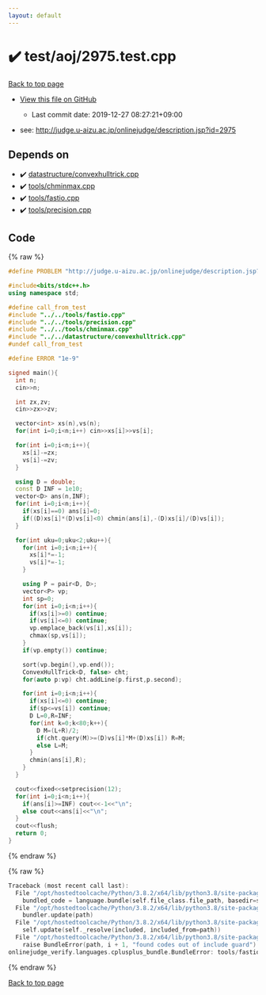 ```yaml
---
layout: default
---
```


<!-- mathjax config similar to math.stackexchange -->
<script type="text/javascript" async
  src="https://cdnjs.cloudflare.com/ajax/libs/mathjax/2.7.5/MathJax.js?config=TeX-MML-AM_CHTML">
</script>
<script type="text/x-mathjax-config">
  MathJax.Hub.Config({
    TeX: { equationNumbers: { autoNumber: "AMS" }},
    tex2jax: {
      inlineMath: [ ['$','$'] ],
      processEscapes: true
    },
    "HTML-CSS": { matchFontHeight: false },
    displayAlign: "left",
    displayIndent: "2em"
  });
</script>

<script type="text/javascript" src="https://cdnjs.cloudflare.com/ajax/libs/jquery/3.4.1/jquery.min.js"></script>
<script src="https://cdn.jsdelivr.net/npm/jquery-balloon-js@1.1.2/jquery.balloon.min.js" integrity="sha256-ZEYs9VrgAeNuPvs15E39OsyOJaIkXEEt10fzxJ20+2I=" crossorigin="anonymous"></script>
<script type="text/javascript" src="../../../assets/js/copy-button.js"></script>
<link rel="stylesheet" href="../../../assets/css/copy-button.css" />


# :heavy_check_mark: test/aoj/2975.test.cpp

<a href="../../../index.html">Back to top page</a>

* <a href="{{ site.github.repository_url }}/blob/master/test/aoj/2975.test.cpp">View this file on GitHub</a>
    - Last commit date: 2019-12-27 08:27:21+09:00


* see: <a href="http://judge.u-aizu.ac.jp/onlinejudge/description.jsp?id=2975">http://judge.u-aizu.ac.jp/onlinejudge/description.jsp?id=2975</a>


## Depends on

* :heavy_check_mark: <a href="../../../library/datastructure/convexhulltrick.cpp.html">datastructure/convexhulltrick.cpp</a>
* :heavy_check_mark: <a href="../../../library/tools/chminmax.cpp.html">tools/chminmax.cpp</a>
* :heavy_check_mark: <a href="../../../library/tools/fastio.cpp.html">tools/fastio.cpp</a>
* :heavy_check_mark: <a href="../../../library/tools/precision.cpp.html">tools/precision.cpp</a>


## Code

<a id="unbundled"></a>
{% raw %}
```cpp
#define PROBLEM "http://judge.u-aizu.ac.jp/onlinejudge/description.jsp?id=2975"

#include<bits/stdc++.h>
using namespace std;

#define call_from_test
#include "../../tools/fastio.cpp"
#include "../../tools/precision.cpp"
#include "../../tools/chminmax.cpp"
#include "../../datastructure/convexhulltrick.cpp"
#undef call_from_test

#define ERROR "1e-9"

signed main(){
  int n;
  cin>>n;

  int zx,zv;
  cin>>zx>>zv;

  vector<int> xs(n),vs(n);
  for(int i=0;i<n;i++) cin>>xs[i]>>vs[i];

  for(int i=0;i<n;i++){
    xs[i]-=zx;
    vs[i]-=zv;
  }

  using D = double;
  const D INF = 1e10;
  vector<D> ans(n,INF);
  for(int i=0;i<n;i++){
    if(xs[i]==0) ans[i]=0;
    if((D)xs[i]*(D)vs[i]<0) chmin(ans[i],-(D)xs[i]/(D)vs[i]);
  }

  for(int uku=0;uku<2;uku++){
    for(int i=0;i<n;i++){
      xs[i]*=-1;
      vs[i]*=-1;
    }

    using P = pair<D, D>;
    vector<P> vp;
    int sp=0;
    for(int i=0;i<n;i++){
      if(xs[i]>=0) continue;
      if(vs[i]<=0) continue;
      vp.emplace_back(vs[i],xs[i]);
      chmax(sp,vs[i]);
    }
    if(vp.empty()) continue;

    sort(vp.begin(),vp.end());
    ConvexHullTrick<D, false> cht;
    for(auto p:vp) cht.addLine(p.first,p.second);

    for(int i=0;i<n;i++){
      if(xs[i]<=0) continue;
      if(sp<=vs[i]) continue;
      D L=0,R=INF;
      for(int k=0;k<80;k++){
        D M=(L+R)/2;
        if(cht.query(M)>=(D)vs[i]*M+(D)xs[i]) R=M;
        else L=M;
      }
      chmin(ans[i],R);
    }
  }

  cout<<fixed<<setprecision(12);
  for(int i=0;i<n;i++){
    if(ans[i]>=INF) cout<<-1<<"\n";
    else cout<<ans[i]<<"\n";
  }
  cout<<flush;
  return 0;
}

```
{% endraw %}

<a id="bundled"></a>
{% raw %}
```cpp
Traceback (most recent call last):
  File "/opt/hostedtoolcache/Python/3.8.2/x64/lib/python3.8/site-packages/onlinejudge_verify/docs.py", line 347, in write_contents
    bundled_code = language.bundle(self.file_class.file_path, basedir=self.cpp_source_path)
  File "/opt/hostedtoolcache/Python/3.8.2/x64/lib/python3.8/site-packages/onlinejudge_verify/languages/cplusplus.py", line 68, in bundle
    bundler.update(path)
  File "/opt/hostedtoolcache/Python/3.8.2/x64/lib/python3.8/site-packages/onlinejudge_verify/languages/cplusplus_bundle.py", line 182, in update
    self.update(self._resolve(included, included_from=path))
  File "/opt/hostedtoolcache/Python/3.8.2/x64/lib/python3.8/site-packages/onlinejudge_verify/languages/cplusplus_bundle.py", line 151, in update
    raise BundleError(path, i + 1, "found codes out of include guard")
onlinejudge_verify.languages.cplusplus_bundle.BundleError: tools/fastio.cpp: line 5: found codes out of include guard

```
{% endraw %}

<a href="../../../index.html">Back to top page</a>

